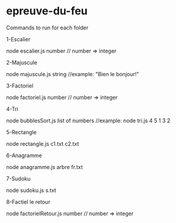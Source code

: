 # epreuve-du-feu

Commands to run for each folder

1-Escalier

node escalier.js number // number => integer

2-Majuscule

node majuscule.js string //example: "Bien le bonjour!"

3-Factoriel

node factoriel.js number // number => integer

4-Tri

node bubblesSort.js list of numbers //example: node tri.js 4 5 1 3 2

5-Rectangle

node rectangle.js c1.txt c2.txt

6-Anagramme

node anagramme.js arbre fr.txt 

7-Sudoku

node sudoku.js s.txt 

8-Factiel le retour

node factorielRetour.js number // number => integer
